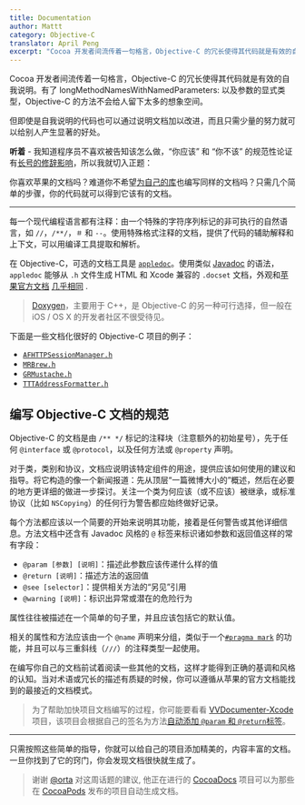 ```yaml
---
title: Documentation
author: Mattt
category: Objective-C
translator: April Peng
excerpt: "Cocoa 开发者间流传着一句格言，Objective-C 的冗长使得其代码就是有效的自我说明。有了 longMethodNamesWithNamedParameters: 以及参数的显式类型，Objective-C 的方法不会给人留下太多的想象空间。"
---
```


Cocoa 开发者间流传着一句格言，Objective-C 的冗长使得其代码就是有效的自我说明。有了 longMethodNamesWithNamedParameters: 以及参数的显式类型，Objective-C 的方法不会给人留下太多的想象空间。

但即使是自我说明的代码也可以通过说明文档加以改进，而且只需少量的努力就可以给别人产生显著的好处。

**听着** - 我知道程序员不喜欢被告知该怎么做，“你应该” 和 “你不该” 的规范性论证有[长号的修辞影响](http://www.youtube.com/watch?v=ss2hULhXf04)，所以我就切入正题：

你喜欢苹果的文档吗？难道你不希望[为自己的库](http://cocoadocs.org/docsets/AFNetworking/1.3.1/Classes/AFHTTPClient.html)也编写同样的文档吗？只需几个简单的步骤，你的代码就可以得到它该有的文档。

---

每一个现代编程语言都有注释：由一个特殊的字符序列标记的非可执行的自然语言，如 `//`，`/**/`，`＃` 和 `--`。使用特殊格式注释的文档，提供了代码的辅助解释和上下文，可以用编译工具提取和解析。

在 Objective-C，可选的文档工具是 [`appledoc`](https://github.com/tomaz/appledoc)。使用类似 [Javadoc](https://en.wikipedia.org/wiki/Javadoc) 的语法，`appledoc` 能够从 `.h` 文件生成 HTML 和 Xcode 兼容的 `.docset` 文档，外观和[苹果官方文档](https://developer.apple.com/library/mac/#documentation/Cocoa/Reference/Foundation/Classes/NSArray_Class/NSArray.html) [几乎相同](http://cocoadocs.org/docsets/AFNetworking/1.3.1/Classes/AFHTTPClient.html) .

> [Doxygen](http://www.stack.nl/~dimitri/doxygen/)，主要用于 C++，是 Objective-C 的另一种可行选择，但一般在 iOS / OS X 的开发者社区不很受待见。

下面是一些文档化很好的 Objective-C 项目的例子：

- [`AFHTTPSessionManager.h`](https://github.com/AFNetworking/AFNetworking/blob/master/AFNetworking/AFHTTPSessionManager.h)
- [`MRBrew.h`](https://github.com/marcransome/MRBrew/blob/master/MRBrew/MRBrew.h)
- [`GRMustache.h`](https://github.com/groue/GRMustache/blob/master/src/classes/GRMustache.h)
- [`TTTAddressFormatter.h`](https://github.com/mattt/FormatterKit/blob/master/FormatterKit/TTTAddressFormatter.h)

## 编写 Objective-C 文档的规范

Objective-C 的文档是由 `/** */` 标记的注释块（注意额外的初始星号），先于任何 `@interface` 或 `@protocol`，以及任何方法或 `@property` 声明。

对于类，类别和协议，文档应说明该特定组件的用途，提供应该如何使用的建议和指导。将它构造的像一个新闻报道：先从顶层“一篇微博大小的”概述，然后在必要的地方更详细的做进一步探讨。关注一个类为何应该（或不应该）被继承，或标准协议（比如 `NSCopying`）的任何行为警告都应始终做好记录。

每个方法都应该以一个简要的开始来说明其功能，接着是任何警告或其他详细信息。方法文档中还含有 Javadoc 风格的 `@` 标签来标识诸如参数和返回值这样的常有字段：

- `@param [参数] [说明]`：描述此参数应该传递什么样的值
- `@return [说明]`：描述方法的返回值
- `@see [selector]`：提供相关方法的“另见”引用
- `@warning [说明]`：标识出异常或潜在的危险行为

属性往往被描述在一个简单的句子里，并且应该包括它的默认值。

相关的属性和方法应该由一个 `@name` 声明来分组，类似于一个[`#pragma mark`](https://nshipster.com/pragma/) 的功能，并且可以与三重斜线（`///`）的注释类型一起使用。

在编写你自己的文档前试着阅读一些其他的文档，这样才能得到正确的基调和风格的认知。当对术语或冗长的描述有质疑的时候，你可以遵循从苹果的官方文档能找到的最接近的文档模式。

> 为了帮助加快项目文档编写的过程，你可能要看看 [VVDocumenter-Xcode](https://github.com/onevcat/VVDocumenter-Xcode) 项目，该项目会根据自己的签名为方法[自动添加 `@param` 和 `@return`标签](https://raw.github.com/onevcat/VVDocumenter-Xcode/master/ScreenShot.gif)。

---

只需按照这些简单的指导，你就可以给自己的项目添加精美的，内容丰富的文档。一旦你找到了它的窍门，你会发现文档很快就生成了。

> 谢谢 [@orta](https://github.com/orta) 对这周话题的建议, 他正在进行的 [CocoaDocs](http://cocoadocs.org) 项目可以为那些在 [CocoaPods](http://cocoapods.org) 发布的项目自动生成文档。

